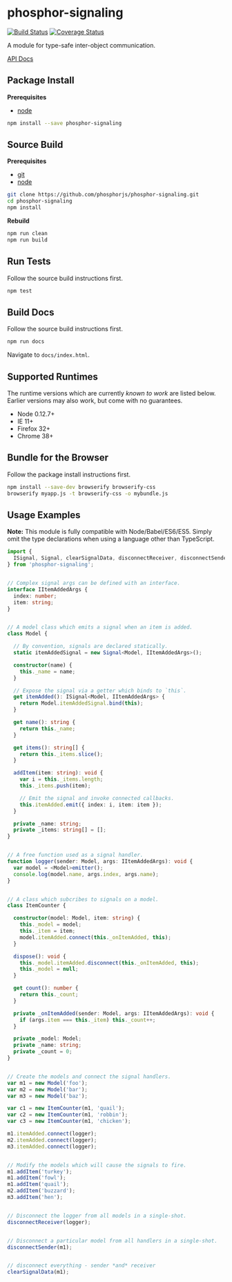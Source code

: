 phosphor-signaling
==================

[![Build Status](https://travis-ci.org/phosphorjs/phosphor-signaling.svg)](https://travis-ci.org/phosphorjs/phosphor-signaling?branch=master)
[![Coverage Status](https://coveralls.io/repos/phosphorjs/phosphor-signaling/badge.svg?branch=master&service=github)](https://coveralls.io/github/phosphorjs/phosphor-signaling?branch=master)

A module for type-safe inter-object communication.

[API Docs](http://phosphorjs.github.io/phosphor-signaling/api/)


Package Install
---------------

**Prerequisites**
- [node](http://nodejs.org/)

```bash
npm install --save phosphor-signaling
```


Source Build
------------

**Prerequisites**
- [git](http://git-scm.com/)
- [node](http://nodejs.org/)

```bash
git clone https://github.com/phosphorjs/phosphor-signaling.git
cd phosphor-signaling
npm install
```

**Rebuild**
```bash
npm run clean
npm run build
```


Run Tests
---------

Follow the source build instructions first.

```bash
npm test
```


Build Docs
----------

Follow the source build instructions first.

```bash
npm run docs
```

Navigate to `docs/index.html`.


Supported Runtimes
------------------

The runtime versions which are currently *known to work* are listed below.
Earlier versions may also work, but come with no guarantees.

- Node 0.12.7+
- IE 11+
- Firefox 32+
- Chrome 38+


Bundle for the Browser
----------------------

Follow the package install instructions first.

```bash
npm install --save-dev browserify browserify-css
browserify myapp.js -t browserify-css -o mybundle.js
```


Usage Examples
--------------

**Note:** This module is fully compatible with Node/Babel/ES6/ES5. Simply
omit the type declarations when using a language other than TypeScript.

```typescript
import {
  ISignal, Signal, clearSignalData, disconnectReceiver, disconnectSender
} from 'phosphor-signaling';


// Complex signal args can be defined with an interface.
interface IItemAddedArgs {
  index: number;
  item: string;
}


// A model class which emits a signal when an item is added.
class Model {

  // By convention, signals are declared statically.
  static itemAddedSignal = new Signal<Model, IItemAddedArgs>();

  constructor(name) {
    this._name = name;
  }

  // Expose the signal via a getter which binds to `this`.
  get itemAdded(): ISignal<Model, IItemAddedArgs> {
    return Model.itemAddedSignal.bind(this);
  }

  get name(): string {
    return this._name;
  }

  get items(): string[] {
    return this._items.slice();
  }

  addItem(item: string): void {
    var i = this._items.length;
    this._items.push(item);

    // Emit the signal and invoke connected callbacks.
    this.itemAdded.emit({ index: i, item: item });
  }

  private _name: string;
  private _items: string[] = [];
}


// A free function used as a signal handler.
function logger(sender: Model, args: IItemAddedArgs): void {
  var model = <Model>emitter();
  console.log(model.name, args.index, args.name);
}


// A class which subcribes to signals on a model.
class ItemCounter {

  constructor(model: Model, item: string) {
    this._model = model;
    this._item = item;
    model.itemAdded.connect(this._onItemAdded, this);
  }

  dispose(): void {
    this._model.itemAdded.disconnect(this._onItemAdded, this);
    this._model = null;
  }

  get count(): number {
    return this._count;
  }

  private _onItemAdded(sender: Model, args: IItemAddedArgs): void {
    if (args.item === this._item) this._count++;
  }

  private _model: Model;
  private _name: string;
  private _count = 0;
}


// Create the models and connect the signal handlers.
var m1 = new Model('foo');
var m2 = new Model('bar');
var m3 = new Model('baz');

var c1 = new ItemCounter(m1, 'quail');
var c2 = new ItemCounter(m1, 'robbin');
var c3 = new ItemCounter(m1, 'chicken');

m1.itemAdded.connect(logger);
m2.itemAdded.connect(logger);
m3.itemAdded.connect(logger);


// Modify the models which will cause the signals to fire.
m1.addItem('turkey');
m1.addItem('fowl');
m1.addItem('quail');
m2.addItem('buzzard');
m3.addItem('hen');


// Disconnect the logger from all models in a single-shot.
disconnectReceiver(logger);


// Disconnect a particular model from all handlers in a single-shot.
disconnectSender(m1);


// disconnect everything - sender *and* receiver
clearSignalData(m1);
```
